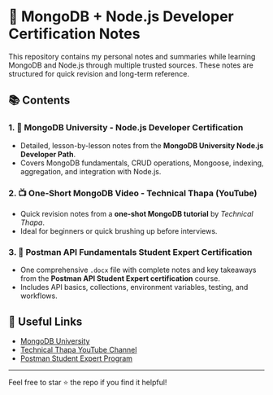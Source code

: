 # 📘 MongoDB + Node.js Developer Certification Notes

This repository contains my personal notes and summaries while learning MongoDB and Node.js through multiple trusted sources. These notes are structured for quick revision and long-term reference.

## 📚 Contents

### 1. 🏫 MongoDB University - Node.js Developer Certification
- Detailed, lesson-by-lesson notes from the **MongoDB University Node.js Developer Path**.
- Covers MongoDB fundamentals, CRUD operations, Mongoose, indexing, aggregation, and integration with Node.js.

### 2. 📺 One-Short MongoDB Video - Technical Thapa (YouTube)
- Quick revision notes from a **one-shot MongoDB tutorial** by *Technical Thapa*.
- Ideal for beginners or quick brushing up before interviews.

### 3. 📄 Postman API Fundamentals Student Expert Certification
- One comprehensive `.docx` file with complete notes and key takeaways from the **Postman API Student Expert certification** course.
- Includes API basics, collections, environment variables, testing, and workflows.

## 🔗 Useful Links
- [MongoDB University](https://learn.mongodb.com/learn/learning-path/mongodb-nodejs-developer-path)
- [Technical Thapa YouTube Channel](https://youtu.be/rU9ZODw5yvU?si=AQIamI48jZ-xtKbs)
- [Postman Student Expert Program](https://academy.postman.com/path/postman-api-fundamentals-student-expert)

-------------

Feel free to star ⭐ the repo if you find it helpful!

